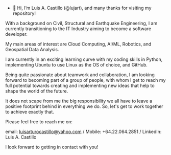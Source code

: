 - 👋 Hi, I’m Luis A. Castillo  (@lujart), and many thanks for visiting my repository!

With a background on Civil, Structural and Earthquake Engineering, I am currently transitioning 
to the IT Industry aiming to become a software developer.

My main areas of interest are Cloud Computing, AI/ML, Robotics, and Geospatial Data Analysis.

I am currently in an exciting learning curve with my coding skills in Python, implementing
Ubuntu to use Linux as the OS of choice, and GitHub. 

Being quite passionate about teamwork and collaboration, I am looking forward to becoming part of a
group of people, with whom I get to reach my full potential towards creating and implementing
new ideas that help to shape the world of the future. 

It does not scape from me the big responsibility we all have to leave a positive footprint behind in 
everything we do. So, let's get to work together to achieve exactly that. 

Please feel free to reach me on:

email: luisarturocastillo@yahoo.com /
Mobile: +64.22.064.2851 /
LinkedIn: Luis A. Castillo

I look forward to getting in contact with you!
